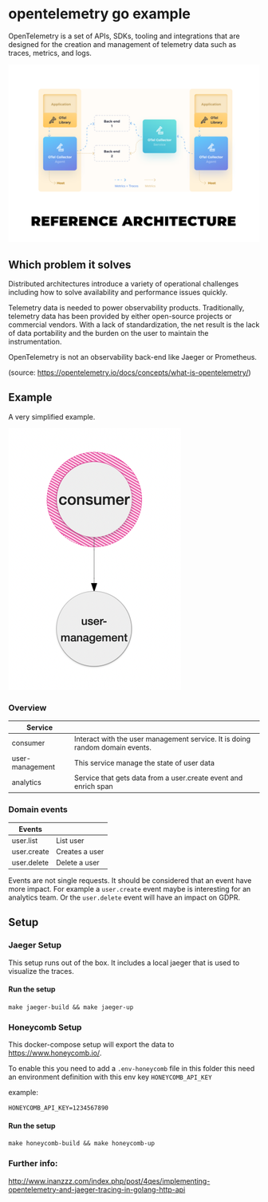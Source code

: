 # opentelemetry go example

OpenTelemetry is a set of APIs, SDKs, tooling and integrations that are designed for the creation and management of 
telemetry data such as traces, metrics, and logs.

![Reference Architecture](/docs/pics/otel-reference-architecture.svg)

## Which problem it solves

Distributed architectures introduce a variety of operational challenges including how to solve availability and 
performance issues quickly.

Telemetry data is needed to power observability products. Traditionally, telemetry data has been provided by either 
open-source projects or commercial vendors. With a lack of standardization, the net result is the lack of data 
portability and the burden on the user to maintain the instrumentation.

OpenTelemetry is not an observability back-end like Jaeger or Prometheus.

(source: https://opentelemetry.io/docs/concepts/what-is-opentelemetry/)

## Example

A very simplified example.

![example](/docs/pics/example-services.png)

### Overview


| Service         |                                                                              |
|-----------------|------------------------------------------------------------------------------|
| consumer        | Interact with the user management service. It is doing random domain events. |
| user-management | This service manage the state of user data                                   |
| analytics       | Service that gets data from a user.create event and enrich span              |

### Domain events

| Events      |                |
|-------------|----------------|
| user.list   | List user      |
| user.create | Creates a user |
| user.delete | Delete a user  |

Events are not single requests. It should be considered that an event have more impact. For example a `user.create` event 
maybe is interesting for an analytics team. Or the `user.delete` event will have an impact on GDPR.

## Setup

### Jaeger Setup

This setup runs out of the box. It includes a local jaeger that is used to visualize the traces. 

#### Run the setup

```
make jaeger-build && make jaeger-up  
```

### Honeycomb Setup

This docker-compose setup will export the data to https://www.honeycomb.io/.

To enable this you need to add a `.env-honeycomb` file in this folder this need an environment definition with this env key `HONEYCOMB_API_KEY`

example:
```
HONEYCOMB_API_KEY=1234567890
```

#### Run the setup

```
make honeycomb-build && make honeycomb-up
```


### Further info:
http://www.inanzzz.com/index.php/post/4qes/implementing-opentelemetry-and-jaeger-tracing-in-golang-http-api
